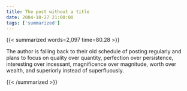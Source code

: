 ```yaml
---
title: The post without a title
date: 2004-10-27 21:00:00
tags: ['summarized']
---
```


{{< summarized words=2,097 time=80.28 >}}

The author is falling back to their old schedule of posting regularly and plans to focus on quality over quantity, perfection over persistence, interesting over incessant, magnificence over magnitude, worth over wealth, and superiorly instead of superfluously.

{{< /summarized >}}